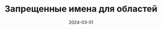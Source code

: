 ---
date: 2024-03-01
guid: 47093e64-9db1-4979-8874-0d0fd08f80ca
title: Запрещенные имена для областей
question: |
    Какие имена для #Область недопустимы и выдадут ошибку?
options:
    - ТекущаяДата, ТекущаяДатаСеанса, Найти, СтрНайти, ИнформацияОбОшибке, ПодробноеПредставлениеОшибки
    - ТекущаяДата, ТекущаяДатаСеанса
    - ИнформацияОбОшибке, ПодробноеПредставлениеОшибки
    - Найти, СтрНайти
    - ТекущаяДата, Найти, ИнформацияОбОшибке
    - ТекущаяДатаСеанса, СтрНайти, ПодробноеПредставлениеОшибки
    - Все перечисленные имена корректны
correct: 4
explanation: |
    Очень похоже, что платформа ругается именно на старые глобальные методы (ещё до 8.2)  
    Например: Месяц, Вычислить, Выполнить, КонецДня, ПустаяСтрока, Формат...  
    за наводку спасибо подписчику https://t.me/VErmakov
tags:
    - compiler
    - wtf
source: https://t.me/JuniorOneS/620
---